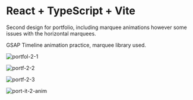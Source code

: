 # React + TypeScript + Vite

Second design for portfolio, including marquee animations however some issues with the horizontal marquees.

GSAP Timeline animation practice, marquee library used.

![portfol-2-1](https://github.com/cark316/Portfolio-Iteration-2/assets/134771426/0c9089ab-c2ca-4e87-9e18-3ae4ffb3d7df)

![portf-2-2](https://github.com/cark316/Portfolio-Iteration-2/assets/134771426/83e883a9-695d-4e1f-b8a8-738d3616271e)

![portf-2-3](https://github.com/cark316/Portfolio-Iteration-2/assets/134771426/a174c4f4-6c2b-4e31-91be-fd303f14ab30)

![port-it-2-anim](https://github.com/cark316/Portfolio-Iteration-2/assets/134771426/39920189-7c02-4080-a9fa-6fe4010e3bdb)
